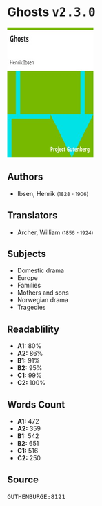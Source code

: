 # Ghosts <kbd>v2.3.0</kbd>

![](./cover.medium.jpg "")

## Authors


 - Ibsen, Henrik <small>(1828 - 1906)</small>

## Translators


 - Archer, William <small>(1856 - 1924)</small>

## Subjects


 - Domestic drama
 - Europe
 - Families
 - Mothers and sons
 - Norwegian drama
 - Tragedies

## Readablility


 - **A1:** 80%
 - **A2:** 86%
 - **B1:** 91%
 - **B2:** 95%
 - **C1:** 99%
 - **C2:** 100%

## Words Count


 - **A1:** 472
 - **A2:** 359
 - **B1:** 542
 - **B2:** 651
 - **C1:** 516
 - **C2:** 250

## Source


<kbd>GUTHENBURGE:8121</kbd>
